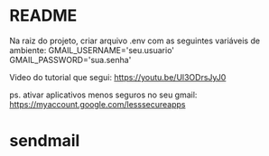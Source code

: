 # README

Na raiz do projeto, criar arquivo .env com as seguintes variáveis de ambiente:
GMAIL_USERNAME='seu.usuario'
GMAIL_PASSWORD='sua.senha' 

Video do tutorial que segui: https://youtu.be/Ul3ODrsJyJ0

ps. ativar aplicativos menos seguros no seu gmail: https://myaccount.google.com/lesssecureapps
# sendmail
